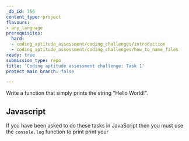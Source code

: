 ```yaml
---
_db_id: 756
content_type: project
flavours:
- any_language
prerequisites:
  hard:
  - coding_aptitude_assessment/coding_challenges/introduction
  - coding_aptitude_assessment/coding_challenges/how_to_name_files
ready: true
submission_type: repo
title: 'Coding aptitude assessment challenge: Task 1'
protect_main_branch: false

---
```


Write a function that simply prints the string "Hello World!".

## Javascript

If you have been asked to do these tasks in JavaScript then you must use the `console.log` function to print print your
